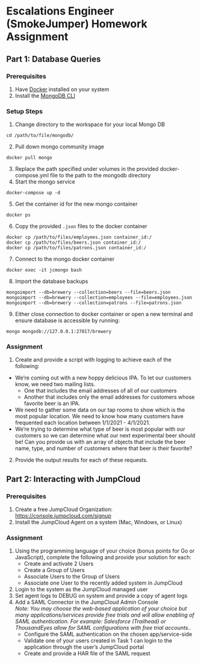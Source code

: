 # Escalations Engineer (SmokeJumper) Homework Assignment

## Part 1: Database Queries

### Prerequisites
1. Have [Docker](https://docs.docker.com/get-docker/) installed on your system
2. Install the [MongoDB CLI](https://docs.mongodb.com/mongocli/master/install/)

### Setup Steps
1. Change directory to the workspace for your local Mongo DB
```
cd /path/to/file/mongodb/
```
2. Pull down mongo community image
```
docker pull mongo
```
3. Replace the path specified under volumes in the provided docker-compose.yml file to the path to the mongodb directory
4. Start the mongo service
```
docker-compose up -d
```
5. Get the container id for the new mongo container
```
docker ps
```
6. Copy the provided `.json` files to the docker container
```
docker cp /path/to/files/employees.json container_id:/
docker cp /path/to/files/beers.json container_id:/
docker cp /path/to/files/patrons.json container_id:/
```
7. Connect to the mongo docker container
```
docker exec -it jcmongo bash
```
8. Import the database backups
```
mongoimport --db=brewery --collection=beers --file=beers.json
mongoimport --db=brewery --collection=employees --file=employees.json
mongoimport --db=brewery --collection=patrons --file=patrons.json
```
9. Either close connection to docker container or open a new terminal and ensure database is accessible by running:
```
mongo mongodb://127.0.0.1:27017/brewery
```

### Assignment
1. Create and provide a script with logging to achieve each of the following:
  - We’re coming out with a new hoppy delicious IPA. To let our customers know, we need two mailing lists.
    - One that includes the email addresses of all of our customers
    - Another that includes only the email addresses for customers whose favorite beer is an IPA.
  - We need to gather some data on our tap rooms to show which is the most popular location. We need to know how many customers have frequented each location between 1/1/2021 - 4/1/2021.
  - We’re trying to determine what type of beer is most popular with our customers so we can determine what our next experimental beer should be! Can you provide us with an array of objects that include the beer name, type, and number of customers where that beer is their favorite?
2. Provide the output results for each of these requests.

## Part 2: Interacting with JumpCloud

### Prerequisites
1. Create a free JumpCloud Organization: https://console.jumpcloud.com/signup
2. Install the JumpCloud Agent on a system (Mac, Windows, or Linux)

### Assignment
1. Using the programming language of your choice (bonus points for Go or JavaScript), complete the following and provide your solution for each:
   - Create and activate 2 Users
   - Create a Group of Users
   - Associate Users to the Group of Users
   - Associate one User to the recently added system in JumpCloud
2. Login to the system as the JumpCloud managed user
3. Set agent logs to DEBUG on system and provide a copy of agent logs
4. Add a SAML Connector in the JumpCloud Admin Console  
*Note: You may choose the web-based application of your choice but many applications/services provide free trials and will allow enabling of SAML authentication. For example: Salesforce (Trailhead) or ThousandEyes allow for SAML configurations with free trial accounts.*. 
   - Configure the SAML authentication on the chosen app/service-side
   - Validate one of your users created in Task 1 can login to the application through the user’s JumpCloud portal
   - Create and provide a HAR file of the SAML request
